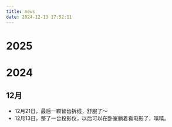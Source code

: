 ```yaml
---
title: news
date: 2024-12-13 17:52:11
---
```


# 2025

# 2024

## 12月

- 12月21日，最后一颗智齿拆线，舒服了～
- 12月13日，整了一台投影仪，以后可以在卧室躺着看电影了，嘻嘻。
